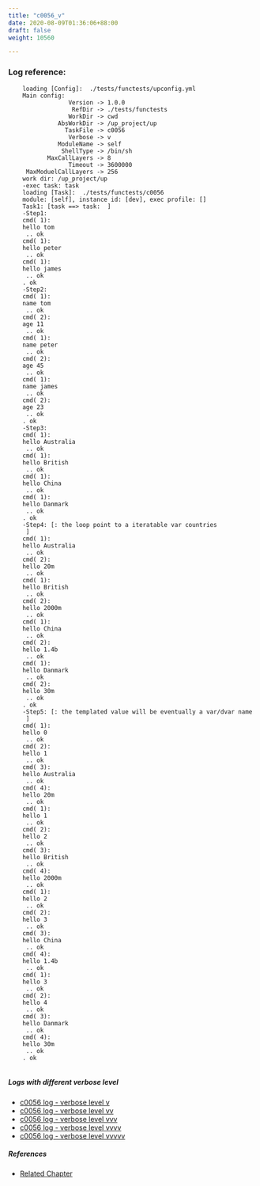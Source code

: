 ```yaml
---
title: "c0056_v"
date: 2020-08-09T01:36:06+88:00
draft: false
weight: 10560

---
```


### Log reference: <no value>

```
    loading [Config]:  ./tests/functests/upconfig.yml
    Main config:
                 Version -> 1.0.0
                  RefDir -> ./tests/functests
                 WorkDir -> cwd
              AbsWorkDir -> /up_project/up
                TaskFile -> c0056
                 Verbose -> v
              ModuleName -> self
               ShellType -> /bin/sh
           MaxCallLayers -> 8
                 Timeout -> 3600000
     MaxModuelCallLayers -> 256
    work dir: /up_project/up
    -exec task: task
    loading [Task]:  ./tests/functests/c0056
    module: [self], instance id: [dev], exec profile: []
    Task1: [task ==> task:  ]
    -Step1:
    cmd( 1):
    hello tom
     .. ok
    cmd( 1):
    hello peter
     .. ok
    cmd( 1):
    hello james
     .. ok
    . ok
    -Step2:
    cmd( 1):
    name tom
     .. ok
    cmd( 2):
    age 11
     .. ok
    cmd( 1):
    name peter
     .. ok
    cmd( 2):
    age 45
     .. ok
    cmd( 1):
    name james
     .. ok
    cmd( 2):
    age 23
     .. ok
    . ok
    -Step3:
    cmd( 1):
    hello Australia
     .. ok
    cmd( 1):
    hello British
     .. ok
    cmd( 1):
    hello China
     .. ok
    cmd( 1):
    hello Danmark
     .. ok
    . ok
    -Step4: [: the loop point to a iteratable var countries
     ]
    cmd( 1):
    hello Australia
     .. ok
    cmd( 2):
    hello 20m
     .. ok
    cmd( 1):
    hello British
     .. ok
    cmd( 2):
    hello 2000m
     .. ok
    cmd( 1):
    hello China
     .. ok
    cmd( 2):
    hello 1.4b
     .. ok
    cmd( 1):
    hello Danmark
     .. ok
    cmd( 2):
    hello 30m
     .. ok
    . ok
    -Step5: [: the templated value will be eventually a var/dvar name
     ]
    cmd( 1):
    hello 0
     .. ok
    cmd( 2):
    hello 1
     .. ok
    cmd( 3):
    hello Australia
     .. ok
    cmd( 4):
    hello 20m
     .. ok
    cmd( 1):
    hello 1
     .. ok
    cmd( 2):
    hello 2
     .. ok
    cmd( 3):
    hello British
     .. ok
    cmd( 4):
    hello 2000m
     .. ok
    cmd( 1):
    hello 2
     .. ok
    cmd( 2):
    hello 3
     .. ok
    cmd( 3):
    hello China
     .. ok
    cmd( 4):
    hello 1.4b
     .. ok
    cmd( 1):
    hello 3
     .. ok
    cmd( 2):
    hello 4
     .. ok
    cmd( 3):
    hello Danmark
     .. ok
    cmd( 4):
    hello 30m
     .. ok
    . ok
    
```

##### Logs with different verbose level
* [c0056 log - verbose level v](../../logs/c0056_v)
* [c0056 log - verbose level vv](../../logs/c0056_vv)
* [c0056 log - verbose level vvv](../../logs/c0056_vvv)
* [c0056 log - verbose level vvvv](../../logs/c0056_vvvv)
* [c0056 log - verbose level vvvvv](../../logs/c0056_vvvvv)

##### References
* [Related Chapter](../../loop/c0056)
